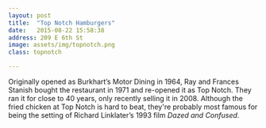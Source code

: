```yaml
---
layout: post
title:  "Top Notch Hamburgers"
date:   2015-08-22 15:58:38
address: 209 E 6th St
image: assets/img/topnotch.png
class: topnotch

---
```

Originally opened as Burkhart’s Motor Dining in 1964, Ray and Frances Stanish bought the restaurant in 1971 and re-opened it as Top Notch. They ran it for close to 40 years, only recently selling it in 2008. Although the fried chicken at Top Notch is hard to beat, they're probably most famous for being the setting of Richard Linklater’s 1993 film <i>Dazed and Confused</i>.
